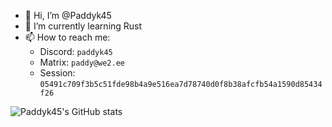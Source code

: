 - 👋 Hi, I’m @Paddyk45
- 🌱 I’m currently learning Rust
- 📫 How to reach me:
  - Discord: `paddyk45`
  - Matrix: `paddy@we2.ee`
  - Session: `05491c709f3b5c51fde98b4a9e516ea7d78740d0f8b38afcfb54a1590d85434f26`
  
![Paddyk45's GitHub stats](https://github-readme-stats.vercel.app/api?username=paddyk45)
